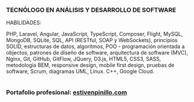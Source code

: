 ### TECNÓLOGO EN ANÁLISIS Y DESARROLLO DE SOFTWARE

HABILIDADES: 
 
PHP, Laravel, Angular, JavaScript, TypeScript, Composer, Flight, MySQL, MongoDB,
SQLite, SQL, API (RESTful, SOAP y WebSockets), principios SOLID, estructuras de datos,
algoritmos, POO - programación orientada a objectos, patrones de diseño de software,
arquitectura de software (MVC), Nginx, Git, GitHub, GitFlow, JQuery, D3.js, HTML5,
CSS3, SASS, metodología BEM, responsive design, mobile first design, pruebas de
software, Scrum, diagramas UML, Linux. C++, Google Cloud.
#
### Portafolio profesional: [estivenpinillo.com](https://estivenpinillo.com/)

<!---
BaumaWar/BaumaWar is a ✨ special ✨ repository because its `README.md` (this file) appears on your GitHub profile.
You can click the Preview link to take a look at your changes. 
Angular.js  Typescript
--->
